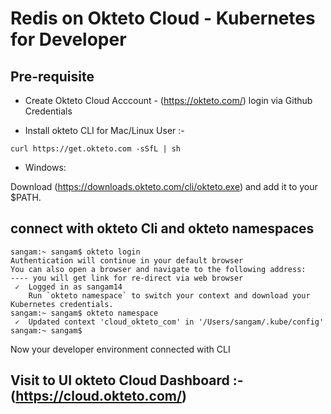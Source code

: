 # Redis on Okteto Cloud - Kubernetes for Developer


## Pre-requisite

- Create Okteto Cloud Acccount - (https://okteto.com/) login via Github Credentials

- Install okteto CLI for Mac/Linux User :- 
```
curl https://get.okteto.com -sSfL | sh
```
- Windows:

Download (https://downloads.okteto.com/cli/okteto.exe) and add it to your $PATH.

## connect with okteto Cli and okteto namespaces 
```
sangam:~ sangam$ okteto login
Authentication will continue in your default browser
You can also open a browser and navigate to the following address:
---- you will get link for re-direct via web browser 
 ✓  Logged in as sangam14
    Run `okteto namespace` to switch your context and download your Kubernetes credentials.
sangam:~ sangam$ okteto namespace
 ✓  Updated context 'cloud_okteto_com' in '/Users/sangam/.kube/config'
sangam:~ sangam$ 
```
Now your developer environment connected with CLI 

## Visit to UI okteto Cloud Dashboard  :- (https://cloud.okteto.com/)



